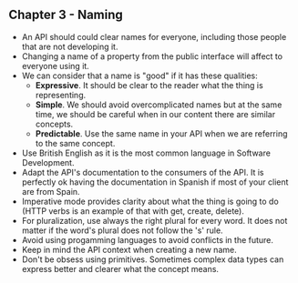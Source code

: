 ## Chapter 3 - Naming

- An API should could clear names for everyone, including those people that are not developing it.
- Changing a name of a property from the public interface will affect to everyone using it. 
- We can consider that a name is "good" if it has these qualities:
  - **Expressive**. It should be clear to the reader what the thing is representing.
  - **Simple**. We should avoid overcomplicated names but at the same time, we should be careful when in our content there are similar concepts.
  - **Predictable**. Use the same name in your API when we are referring to the same concept.
- Use British English as it is the most common language in Software Development.
- Adapt the API's documentation to the consumers of the API. It is perfectly ok having the documentation in Spanish if most of your client are from Spain.
- Imperative mode provides clarity about what the thing is going to do (HTTP verbs is an example of that with get, create, delete).
- For pluralization, use always the right plural for every word. It does not matter if the word's plural does not follow the 's' rule.
- Avoid using progamming languages to avoid conflicts in the future.
- Keep in mind the API context when creating a new name.
- Don't be obsess using primitives. Sometimes complex data types can express better and clearer what the concept means.